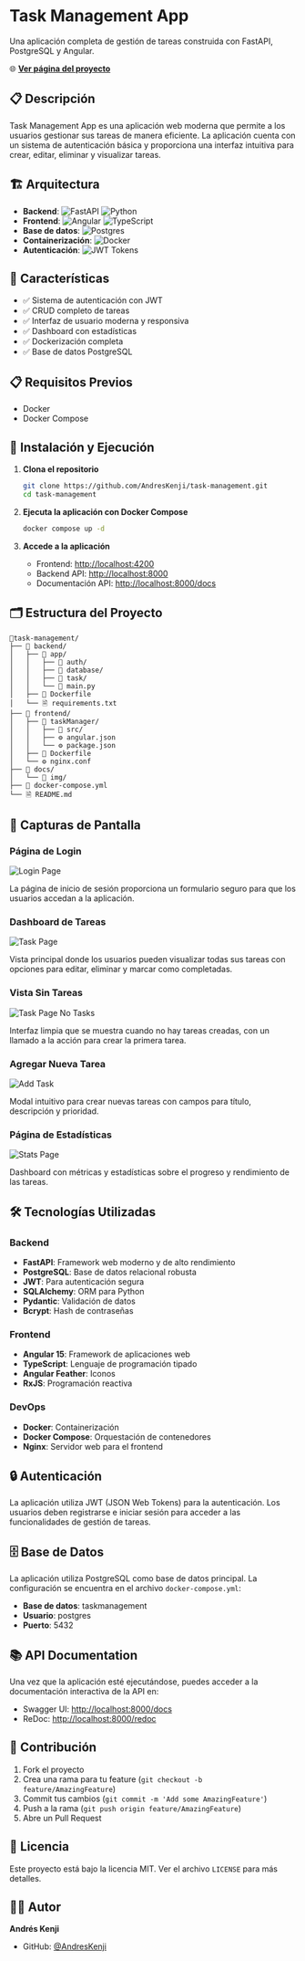 # Task Management App

Una aplicación completa de gestión de tareas construida con FastAPI, PostgreSQL y Angular.

🌐 **[Ver página del proyecto](https://andreskenji.github.io/task-management/)**

## 📋 Descripción

Task Management App es una aplicación web moderna que permite a los usuarios gestionar sus tareas de manera eficiente. La aplicación cuenta con un sistema de autenticación básica y proporciona una interfaz intuitiva para crear, editar, eliminar y visualizar tareas.

## 🏗️ Arquitectura

- **Backend**: ![FastAPI](https://img.shields.io/badge/FastAPI-005571?style=for-the-badge&logo=fastapi) ![Python](https://img.shields.io/badge/python-3670A0?style=for-the-badge&logo=python&logoColor=ffdd54)
- **Frontend**: ![Angular](https://img.shields.io/badge/Angular-DD0031?style=for-the-badge&logo=angular&logoColor=white) ![TypeScript](https://shields.io/badge/TypeScript-3178C6?logo=TypeScript&logoColor=FFF&style=flat-square)
- **Base de datos**: ![Postgres](https://img.shields.io/badge/postgres-%23316192.svg?style=for-the-badge&logo=postgresql&logoColor=white)
- **Containerización**: ![Docker](https://img.shields.io/badge/docker-%230db7ed.svg?style=for-the-badge&logo=docker&logoColor=white)
- **Autenticación**: ![JWT Tokens](https://img.shields.io/badge/JWT-black?style=plastic&logo=JSON%20web%20tokens)

## 🚀 Características

- ✅ Sistema de autenticación con JWT
- ✅ CRUD completo de tareas
- ✅ Interfaz de usuario moderna y responsiva
- ✅ Dashboard con estadísticas
- ✅ Dockerización completa
- ✅ Base de datos PostgreSQL

## 📋 Requisitos Previos

- Docker
- Docker Compose

## 🔧 Instalación y Ejecución

1. **Clona el repositorio**
   ```bash
   git clone https://github.com/AndresKenji/task-management.git
   cd task-management
   ```

2. **Ejecuta la aplicación con Docker Compose**
   ```bash
   docker compose up -d
   ```

3. **Accede a la aplicación**
   - Frontend: [http://localhost:4200](http://localhost:4200)
   - Backend API: [http://localhost:8000](http://localhost:8000)
   - Documentación API: [http://localhost:8000/docs](http://localhost:8000/docs)

## 🗂️ Estructura del Proyecto

```
📁task-management/
├── 📁 backend/
│   ├── 📁 app/
│   │   ├── 📁 auth/
│   │   ├── 📁 database/
│   │   ├── 📁 task/
│   │   └── 🐍 main.py
│   ├── 🐋 Dockerfile
│   └── 🗎 requirements.txt
├── 📁 frontend/
│   ├── 📁 taskManager/
│   │   ├── 📁 src/
│   │   ├── ⚙ angular.json
│   │   └── ⚙ package.json
│   ├── 🐋 Dockerfile
│   └── ⚙ nginx.conf
├── 📁 docs/
│   └── 📁 img/
├── 🐋 docker-compose.yml
└── 🗎 README.md
```

## 📱 Capturas de Pantalla

### Página de Login
![Login Page](docs/img/login_page.png)

La página de inicio de sesión proporciona un formulario seguro para que los usuarios accedan a la aplicación.

### Dashboard de Tareas
![Task Page](docs/img/task_page.png)

Vista principal donde los usuarios pueden visualizar todas sus tareas con opciones para editar, eliminar y marcar como completadas.

### Vista Sin Tareas
![Task Page No Tasks](docs/img/task_page_no_tasks.png)

Interfaz limpia que se muestra cuando no hay tareas creadas, con un llamado a la acción para crear la primera tarea.

### Agregar Nueva Tarea
![Add Task](docs/img/add_task.png)

Modal intuitivo para crear nuevas tareas con campos para título, descripción y prioridad.

### Página de Estadísticas
![Stats Page](docs/img/stats_page.png)

Dashboard con métricas y estadísticas sobre el progreso y rendimiento de las tareas.

## 🛠️ Tecnologías Utilizadas

### Backend
- **FastAPI**: Framework web moderno y de alto rendimiento
- **PostgreSQL**: Base de datos relacional robusta
- **JWT**: Para autenticación segura
- **SQLAlchemy**: ORM para Python
- **Pydantic**: Validación de datos
- **Bcrypt**: Hash de contraseñas

### Frontend
- **Angular 15**: Framework de aplicaciones web
- **TypeScript**: Lenguaje de programación tipado
- **Angular Feather**: Iconos
- **RxJS**: Programación reactiva

### DevOps
- **Docker**: Containerización
- **Docker Compose**: Orquestación de contenedores
- **Nginx**: Servidor web para el frontend

## 🔒 Autenticación

La aplicación utiliza JWT (JSON Web Tokens) para la autenticación. Los usuarios deben registrarse e iniciar sesión para acceder a las funcionalidades de gestión de tareas.

## 🗄️ Base de Datos

La aplicación utiliza PostgreSQL como base de datos principal. La configuración se encuentra en el archivo `docker-compose.yml`:

- **Base de datos**: taskmanagement
- **Usuario**: postgres
- **Puerto**: 5432

## 📚 API Documentation

Una vez que la aplicación esté ejecutándose, puedes acceder a la documentación interactiva de la API en:
- Swagger UI: [http://localhost:8000/docs](http://localhost:8000/docs)
- ReDoc: [http://localhost:8000/redoc](http://localhost:8000/redoc)

## 🤝 Contribución

1. Fork el proyecto
2. Crea una rama para tu feature (`git checkout -b feature/AmazingFeature`)
3. Commit tus cambios (`git commit -m 'Add some AmazingFeature'`)
4. Push a la rama (`git push origin feature/AmazingFeature`)
5. Abre un Pull Request

## 📝 Licencia

Este proyecto está bajo la licencia MIT. Ver el archivo `LICENSE` para más detalles.

## 👨‍💻 Autor

**Andrés Kenji**
- GitHub: [@AndresKenji](https://github.com/AndresKenji)